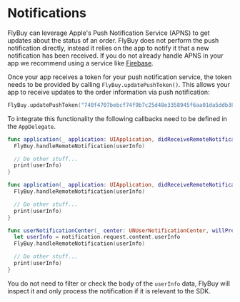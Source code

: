 # Notifications

FlyBuy can leverage Apple's Push Notification Service (APNS) to get updates about the status of an order. FlyBuy does not perform the push notification directly, instead it relies on the app to notify it that a new notification has been received. If you do not already handle APNS in your app we recommend using a service like [Firebase](https://firebase.google.com).

Once your app receives a token for your push notification service, the token needs to be provided by calling `FlyBuy.updatePushToken()`. This allows your app to receive updates to the order information via push notification:

```swift
FlyBuy.updatePushToken("740f4707bebcf74f9b7c25d48e3358945f6aa01da5ddb387462c7eaf61bb78ad")
```

To integrate this functionality the following callbacks need to be defined in the `AppDelegate`.

```swift
func application(_ application: UIApplication, didReceiveRemoteNotification userInfo: [AnyHashable: Any]) {
  FlyBuy.handleRemoteNotification(userInfo)

  // Do other stuff...
  print(userInfo)
}
```

```swift
func application(_ application: UIApplication, didReceiveRemoteNotification userInfo: [AnyHashable: Any], fetchCompletionHandler completionHandler: @escaping (UIBackgroundFetchResult) -> Void) {
  FlyBuy.handleRemoteNotification(userInfo)

  // Do other stuff...
  print(userInfo)
}
```

```swift
func userNotificationCenter(_ center: UNUserNotificationCenter, willPresent notification: UNNotification, withCompletionHandler completionHandler: @escaping (UNNotificationPresentationOptions) -> Void) {
  let userInfo = notification.request.content.userInfo
  FlyBuy.handleRemoteNotification(userInfo)

  // Do other stuff...
  print(userInfo)
}
```

You do not need to filter or check the body of the `userInfo` data, FlyBuy will inspect it and only process the notification if it is relevant to the SDK.
